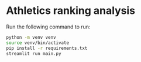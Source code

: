 # Athletics ranking analysis

Run the following command to run:

```bash
python -m venv venv
source venv/bin/activate
pip install -r requirements.txt
streamlit run main.py
```
